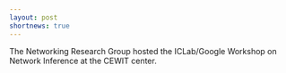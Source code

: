 ```yaml
---
layout: post
shortnews: true
---
```


The Networking Research Group hosted the ICLab/Google Workshop on Network Inference at the CEWIT center.